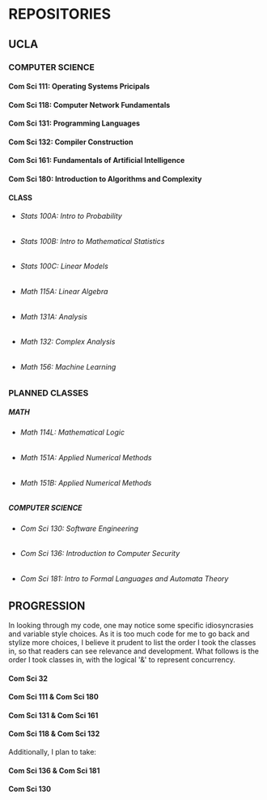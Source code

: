 # REPOSITORIES

[//]: # "# OPEN SOURCE"

## UCLA
### COMPUTER SCIENCE
#### Com Sci 111: Operating Systems Pricipals
#### Com Sci 118: Computer Network Fundamentals
#### Com Sci 131: Programming Languages
#### Com Sci 132: Compiler Construction
#### Com Sci 161: Fundamentals of Artificial Intelligence
#### Com Sci 180: Introduction to Algorithms and Complexity
#### CLASS
   * ###### Stats 100A: Intro to Probability
   * ###### Stats 100B: Intro to Mathematical Statistics
   * ###### Stats 100C: Linear Models
   * ###### Math 115A: Linear Algebra
   * ###### Math 131A: Analysis
   * ###### Math 132: Complex Analysis
   * ###### Math 156: Machine Learning

### PLANNED CLASSES
##### MATH
  * ###### Math 114L: Mathematical Logic
  * ###### Math 151A: Applied Numerical Methods
  * ###### Math 151B: Applied Numerical Methods
##### COMPUTER SCIENCE
  * ###### Com Sci 130: Software Engineering
  * ###### Com Sci 136: Introduction to Computer Security
  * ###### Com Sci 181: Intro to Formal Languages and Automata Theory
  
## PROGRESSION
In looking through my code, one may notice some specific idiosyncrasies and variable style choices. As it is too much code for me to go back and stylize more choices, I believe it prudent to list the order I took the classes in, so that readers can see relevance and development. What follows is the order I took classes in, with the logical '&' to represent concurrency.
#### Com Sci 32
#### Com Sci 111 & Com Sci 180
#### Com Sci 131 & Com Sci 161
#### Com Sci 118 & Com Sci 132
Additionally, I plan to take:
#### Com Sci 136 & Com Sci 181
#### Com Sci 130


<!--
**henrygenus/henrygenus** is a ✨ _special_ ✨ repository because its `README.md` (this file) appears on your GitHub profile.
